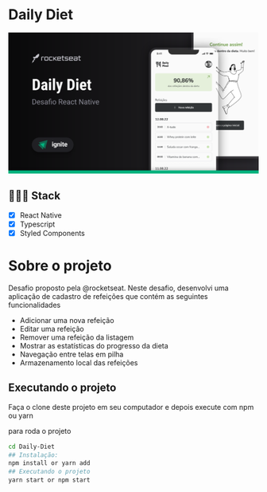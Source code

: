 # Daily Diet
![alt text](<Daily Diet.svg>)


## 👨🏽‍💻 Stack

- [X] React Native
- [X] Typescript
- [x] Styled Components

##
# Sobre o projeto
Desafio proposto pela @rocketseat. Neste desafio, desenvolvi uma aplicação de cadastro de refeições que contém as seguintes funcionalidades
- Adicionar uma nova refeição
- Editar uma refeição
- Remover uma refeição da listagem
- Mostrar as estatísticas do progresso da dieta
- Navegação entre telas em pilha
- Armazenamento local das refeições

## Executando o projeto
Faça o clone deste projeto em seu computador e depois execute com npm ou yarn

para roda o projeto
```bash
cd Daily-Diet
## Instalação:
npm install or yarn add
## Executando o projeto
yarn start or npm start
```